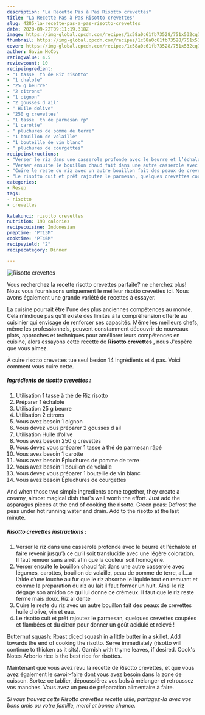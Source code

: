 ```yaml
---
description: "La Recette Pas à Pas Risotto crevettes"
title: "La Recette Pas à Pas Risotto crevettes"
slug: 4285-la-recette-pas-a-pas-risotto-crevettes
date: 2020-09-22T09:11:19.318Z
image: https://img-global.cpcdn.com/recipes/1c58a0c61fb73528/751x532cq70/risotto-crevettes-photo-principale-de-la-recette.jpg
thumbnail: https://img-global.cpcdn.com/recipes/1c58a0c61fb73528/751x532cq70/risotto-crevettes-photo-principale-de-la-recette.jpg
cover: https://img-global.cpcdn.com/recipes/1c58a0c61fb73528/751x532cq70/risotto-crevettes-photo-principale-de-la-recette.jpg
author: Gavin McCoy
ratingvalue: 4.5
reviewcount: 10
recipeingredient:
- "1 tasse  th de Riz risotto"
- "1 chalote"
- "25 g beurre"
- "2 citrons"
- "1 oignon"
- "2 gousses d ail"
- " Huile dolive"
- "250 g crevettes"
- "1 tasse  th de parmesan rp"
- "1 carotte"
- " pluchures de pomme de terre"
- "1 bouillon de volaille"
- "1 bouteille de vin blanc"
- " pluchures de courgettes"
recipeinstructions:
- "Verser le riz dans une casserole profonde avec le beurre et l’échalote et faire revenir jusqu’à ce qu’il soit translucide avec une légère coloration. Il faut remuer sans arrêt afin que la couleur soit homogène."
- "Verser ensuite le bouillon chaud fait dans une autre casserole avec légumes, carottes, bouillon de volaille, peau de pomme de terre, ail...a l’aide d’une louche au fur que le riz absorbe le liquide tout en remuant et comme la préparation du riz au lait il faut former un huit. Ainsi le riz dégage son amidon ce qui lui donne ce crémeux. Il faut que le riz reste ferme mais doux. Riz al dente"
- "Cuire le reste du riz avec un autre bouillon fait des peaux de crevettes huile d olive, vin et eau."
- "Le risotto cuit et prêt rajoutez le parmesan, quelques crevettes coupées et flambées et du citron pour donner un goût acidulé et relevé !"
categories:
- Resep
tags:
- risotto
- crevettes

katakunci: risotto crevettes 
nutrition: 198 calories
recipecuisine: Indonesian
preptime: "PT13M"
cooktime: "PT46M"
recipeyield: "2"
recipecategory: Dinner

---
```



![Risotto crevettes](https://img-global.cpcdn.com/recipes/1c58a0c61fb73528/751x532cq70/risotto-crevettes-photo-principale-de-la-recette.jpg)

Vous recherchez la recette risotto crevettes parfaite? ne cherchez plus! Nous vous fournissons uniquement le meilleur risotto crevettes ici. Nous avons également une grande variété de recettes à essayer.

La cuisine pourrait être l'une des plus anciennes compétences au monde. Cela n'indique pas qu'il existe des limites à la compréhension offerte au cuisinier qui envisage de renforcer ses capacités. Même les meilleurs chefs, même les professionnels, peuvent constamment découvrir de nouveaux plats, approches et techniques pour améliorer leurs compétences en cuisine, alors essayons cette recette de <strong> Risotto crevettes </strong>, nous J'espère que vous aimez.

<!--inarticleads1-->

À cuire risotto crevettes tue seul besion 14 Ingrédients et 4 pas. Voici comment vous cuire cette.

##### Ingrédients de risotto crevettes :

1. Utilisation 1 tasse à thé de Riz risotto
1. Préparer 1 échalote
1. Utilisation 25 g beurre
1. Utilisation 2 citrons
1. Vous avez besoin 1 oignon
1. Vous devez vous préparer 2 gousses d ail
1. Utilisation  Huile d’olive
1. Vous avez besoin 250 g crevettes
1. Vous devez vous préparer 1 tasse à thé de parmesan râpé
1. Vous avez besoin 1 carotte
1. Vous avez besoin  Épluchures de pomme de terre
1. Vous avez besoin 1 bouillon de volaille
1. Vous devez vous préparer 1 bouteille de vin blanc
1. Vous avez besoin  Épluchures de courgettes


And when those two simple ingredients come together, they create a creamy, almost magical dish that&#39;s well worth the effort. Just add the asparagus pieces at the end of cooking the risotto. Green peas: Defrost the peas under hot running water and drain. Add to the risotto at the last minute. 

<!--inarticleads2-->

##### Risotto crevettes instructions :

1. Verser le riz dans une casserole profonde avec le beurre et l’échalote et faire revenir jusqu’à ce qu’il soit translucide avec une légère coloration. Il faut remuer sans arrêt afin que la couleur soit homogène.
1. Verser ensuite le bouillon chaud fait dans une autre casserole avec légumes, carottes, bouillon de volaille, peau de pomme de terre, ail...a l’aide d’une louche au fur que le riz absorbe le liquide tout en remuant et comme la préparation du riz au lait il faut former un huit. Ainsi le riz dégage son amidon ce qui lui donne ce crémeux. Il faut que le riz reste ferme mais doux. Riz al dente
1. Cuire le reste du riz avec un autre bouillon fait des peaux de crevettes huile d olive, vin et eau.
1. Le risotto cuit et prêt rajoutez le parmesan, quelques crevettes coupées et flambées et du citron pour donner un goût acidulé et relevé !


Butternut squash: Roast diced squash in a little butter in a skillet. Add towards the end of cooking the risotto. Serve immediately (risotto will continue to thicken as it sits). Garnish with thyme leaves, if desired. Cook&#39;s Notes Arborio rice is the best rice for risottos. 

<!--inarticleads1-->

<p>
Maintenant que vous avez revu la recette de Risotto crevettes, et que vous avez également le savoir-faire dont vous avez besoin dans la zone de cuisson. Sortez ce tablier, dépoussiérez vos bols à mélanger et retroussez vos manches. Vous avez un peu de préparation alimentaire à faire.
</p>

<p>
<i>Si vous trouvez cette Risotto crevettes recette utile, partagez-la avec vos bons amis ou votre famille, merci et bonne chance.</i>
</p>
